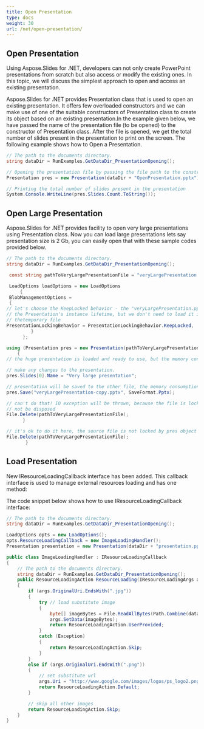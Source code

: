 ```yaml
---
title: Open Presentation
type: docs
weight: 30
url: /net/open-presentation/
---
```


## **Open Presentation**
Using Aspose.Slides for .NET, developers can not only create PowerPoint presentations from scratch but also access or modify the existing ones. In this topic, we will discuss the simplest approach to open and access an existing presentation.

Aspose.Slides for .NET provides Presentation class that is used to open an existing presentation. It offers few overloaded constructors and we can make use of one of the suitable constructors of Presentation class to create its object based on an existing presentation.In the example given below, we have passed the name of the presentation file (to be opened) to the constructor of Presentation class. After the file is opened, we get the total number of slides present in the presentation to print on the screen. The following example shows how to Open a Presentation.

```c#
// The path to the documents directory.
string dataDir = RunExamples.GetDataDir_PresentationOpening();

// Opening the presentation file by passing the file path to the constructor of Presentation class
Presentation pres = new Presentation(dataDir + "OpenPresentation.pptx");

// Printing the total number of slides present in the presentation
System.Console.WriteLine(pres.Slides.Count.ToString());
```



## **Open Large Presentation**
Aspose.Slides for .NET provides facility to open very large presentations using Presentation class. Now you can load large presentations lets say presentation size is 2 Gb, you can easily open that with these sample codes provided below.

```c#
// The path to the documents directory.
string dataDir = RunExamples.GetDataDir_PresentationOpening();

 const string pathToVeryLargePresentationFile = "veryLargePresentation.pptx";

 LoadOptions loadOptions = new LoadOptions
     {
 BlobManagementOptions =
 {
// let's choose the KeepLocked behavior - the "veryLargePresentation.pptx" will be locked for
// the Presentation's instance lifetime, but we don't need to load it into memory or copy into
// thetemporary file
PresentationLockingBehavior = PresentationLockingBehavior.KeepLocked,
         }
      };

using (Presentation pres = new Presentation(pathToVeryLargePresentationFile, loadOptions))
    {
// the huge presentation is loaded and ready to use, but the memory consumption is still low.

// make any changes to the presentation.
pres.Slides[0].Name = "Very large presentation";

// presentation will be saved to the other file, the memory consumptions still low during saving.
pres.Save("veryLargePresentation-copy.pptx", SaveFormat.Pptx);

// can't do that! IO exception will be thrown, because the file is locked while pres objects will
// not be disposed
File.Delete(pathToVeryLargePresentationFile);
      }

// it's ok to do it here, the source file is not locked by pres object
File.Delete(pathToVeryLargePresentationFile);
       }
```




## **Load Presentation**
New IResourceLoadingCallback interface has been added. This callback interface is used to manage external resources loading and has one method:

The code snippet below shows how to use IResourceLoadingCallback interface:

```c#
// The path to the documents directory.
string dataDir = RunExamples.GetDataDir_PresentationOpening();

LoadOptions opts = new LoadOptions();
opts.ResourceLoadingCallback = new ImageLoadingHandler();
Presentation presentation = new Presentation(dataDir + "presentation.pptx", opts);
```



```c#
public class ImageLoadingHandler : IResourceLoadingCallback
{
    // The path to the documents directory.
    string dataDir = RunExamples.GetDataDir_PresentationOpening();
    public ResourceLoadingAction ResourceLoading(IResourceLoadingArgs args)
    {
        if (args.OriginalUri.EndsWith(".jpg"))
        {
            try // load substitute image
            {
                byte[] imageBytes = File.ReadAllBytes(Path.Combine(dataDir, "aspose-logo.jpg"));
                args.SetData(imageBytes);
                return ResourceLoadingAction.UserProvided;
            }
            catch (Exception)
            {
                return ResourceLoadingAction.Skip;
            }
        }
        else if (args.OriginalUri.EndsWith(".png"))
        {
            // set substitute url
            args.Uri = "http://www.google.com/images/logos/ps_logo2.png";
            return ResourceLoadingAction.Default;
        }

        // skip all other images
        return ResourceLoadingAction.Skip;
    }
}
```

